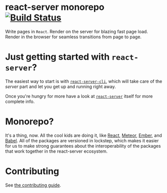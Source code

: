 # react-server monorepo [![Build Status][build-badge-img]][build-url]

Write pages in `React`.  Render on the server for blazing fast page load.
Render in the browser for seamless transitions from page to page.

# Just getting started with `react-server`?

The easiest way to start is with
[`react-server-cli`](packages/react-server-cli), which will take care of the
_server_ part and let you get up and running right away.

Once you're hungry for more have a look at
[`react-server`](packages/react-server) itself for more complete info.

# Monorepo?

It's a thing, now.  All the cool kids are doing it, like [React](https://github.com/facebook/react/tree/master/packages), [Meteor](https://github.com/meteor/meteor/tree/devel/packages), [Ember](https://github.com/emberjs/ember.js/tree/master/packages), and [Babel](https://github.com/babel/babel/tree/master/packages).  All of the packages are versioned in lockstep, which makes it easier for us to make strong guarantees about the interoperability of the packages that work together in the react-server ecosystem.

# Contributing

See [the contributing guide](CONTRIBUTING.md).

[build-badge-img]: https://travis-ci.org/redfin/react-server.png?branch=master
[build-url]: https://travis-ci.org/redfin/react-server
